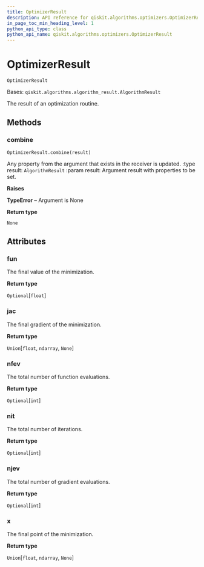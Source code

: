 ```yaml
---
title: OptimizerResult
description: API reference for qiskit.algorithms.optimizers.OptimizerResult
in_page_toc_min_heading_level: 1
python_api_type: class
python_api_name: qiskit.algorithms.optimizers.OptimizerResult
---
```


# OptimizerResult

<span id="qiskit.algorithms.optimizers.OptimizerResult" />

`OptimizerResult`

Bases: `qiskit.algorithms.algorithm_result.AlgorithmResult`

The result of an optimization routine.

## Methods

### combine

<span id="qiskit.algorithms.optimizers.OptimizerResult.combine" />

`OptimizerResult.combine(result)`

Any property from the argument that exists in the receiver is updated. :type result: `AlgorithmResult` :param result: Argument result with properties to be set.

**Raises**

**TypeError** – Argument is None

**Return type**

`None`

## Attributes

<span id="qiskit.algorithms.optimizers.OptimizerResult.fun" />

### fun

The final value of the minimization.

**Return type**

`Optional`\[`float`]

<span id="qiskit.algorithms.optimizers.OptimizerResult.jac" />

### jac

The final gradient of the minimization.

**Return type**

`Union`\[`float`, `ndarray`, `None`]

<span id="qiskit.algorithms.optimizers.OptimizerResult.nfev" />

### nfev

The total number of function evaluations.

**Return type**

`Optional`\[`int`]

<span id="qiskit.algorithms.optimizers.OptimizerResult.nit" />

### nit

The total number of iterations.

**Return type**

`Optional`\[`int`]

<span id="qiskit.algorithms.optimizers.OptimizerResult.njev" />

### njev

The total number of gradient evaluations.

**Return type**

`Optional`\[`int`]

<span id="qiskit.algorithms.optimizers.OptimizerResult.x" />

### x

The final point of the minimization.

**Return type**

`Union`\[`float`, `ndarray`, `None`]

